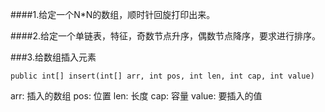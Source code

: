 ####1.给定一个N*N的数组，顺时针回旋打印出来。

####2.给定一个单链表，特征，奇数节点升序，偶数节点降序，要求进行排序。

###3.给数组插入元素
```
public int[] insert(int[] arr, int pos, int len, int cap, int value)
```
arr: 插入的数组
pos: 位置
len: 长度
cap: 容量
value: 要插入的值